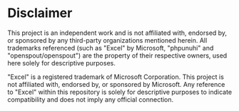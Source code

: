 Disclaimer
==========
This project is an independent work and is not affiliated with, 
endorsed by, or sponsored by any third-party organizations mentioned herein. 
All trademarks referenced (such as "Excel" by Microsoft, "phpunuhi" and "openspout/openspout") are 
the property of their respective owners, used here solely for 
descriptive purposes.

"Excel" is a registered trademark of Microsoft Corporation. This project is not affiliated with, 
endorsed by, or sponsored by Microsoft. Any reference to "Excel" within this repository is solely for descriptive 
purposes to indicate compatibility and does not imply any official connection.

